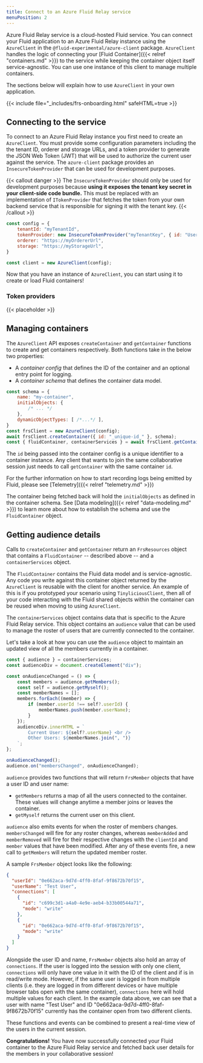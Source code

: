 ```yaml
---
title: Connect to an Azure Fluid Relay service
menuPosition: 2
---
```


Azure Fluid Relay service is a cloud-hosted Fluid service. You can connect your Fluid application to an Azure Fluid Relay instance using the `AzureClient` in the `@fluid-experimental/azure-client` package. `AzureClient` handles the logic of connecting your [Fluid Container]({{< relref "containers.md" >}}) to the service while keeping the container object itself service-agnostic. You can use one instance of this client to manage multiple containers.

The sections below will explain how to use `AzureClient` in your own application.

{{< include file="_includes/frs-onboarding.html" safeHTML=true >}}

## Connecting to the service

To connect to an Azure Fluid Relay instance you first need to create an `AzureClient`. You must provide some configuration parameters including the the tenant ID, orderer and storage URLs, and a token provider to generate the JSON Web Token (JWT) that will be used to authorize the current user against the service. The `azure-client` package provides an `InsecureTokenProvider` that can be used for development purposes.

{{< callout danger >}}
The `InsecureTokenProvider` should only be used for development purposes because **using it exposes the tenant key secret in your client-side code bundle.** This must be replaced with an implementation of `ITokenProvider` that fetches the token from your own backend service that is responsible for signing it with the tenant key.
{{< /callout >}}


```javascript
const config = {
    tenantId: "myTenantId",
    tokenProvider: new InsecureTokenProvider("myTenantKey", { id: "UserId", name: "Test User" }),
    orderer: "https://myOrdererUrl",
    storage: "https://myStorageUrl",
}

const client = new AzureClient(config);
```

Now that you have an instance of `AzureClient`, you can start using it to create or load Fluid containers!

### Token providers

{{< placeholder >}}

## Managing containers

The `AzureClient` API exposes `createContainer` and `getContainer` functions to create and get containers respectively. Both functions take in the below two properties:

* A *container config* that defines the ID of the container and an optional entry point for logging.
* A *container schema* that defines the container data model.

```javascript
const schema = {
    name: "my-container",
    initialObjects: {
        /* ... */
    },
    dynamicObjectTypes: [ /*...*/ ],
}
const frsClient = new AzureClient(config);
await frsClient.createContainer({ id: "_unique-id_" }, schema);
const { fluidContainer, containerServices } = await frsClient.getContainer({ id: "_unique-id_" }, schema);
```

The `id` being passed into the container config is a unique identifier to a container instance. Any client that wants to join the same collaborative session just needs to call `getContainer` with the same container `id`.

For the further information on how to start recording logs being emitted by Fluid, please see [Telemetry]({{< relref "telemetry.md" >}})

The container being fetched back will hold the `initialObjects` as defined in the container schema. See [Data modeling]({{< relref "data-modeling.md" >}}) to learn more about how to establish the schema and use the `FluidContainer` object.

## Getting audience details

Calls to `createContainer` and `getContainer` return an `FrsResources` object that contains a `FluidContainer` -- described above -- and a `containerServices` object.

The `FluidContainer` contains the Fluid data model and is service-agnostic. Any code you write against this container object returned by the `AzureClient` is reusable with the client for another service. An example of this is if you prototyped your scenario using `TinyliciousClient`, then all of your code interacting with the Fluid shared objects within the container can be reused when moving to using `AzureClient`.

The `containerServices` object contains data that is specific to the Azure Fluid Relay service. This object contains an `audience` value that can be used to manage the roster of users that are currently connected to the container.

Let's take a look at how you can use the `audience` object to maintain an updated view of all the members currently in a container.

``` javascript
const { audience } = containerServices;
const audienceDiv = document.createElement("div");

const onAudienceChanged = () => {
    const members = audience.getMembers();
    const self = audience.getMyself();
    const memberNames = [];
    members.forEach((member) => {
        if (member.userId !== self?.userId) {
            memberNames.push(member.userName);
        }
    });
    audienceDiv.innerHTML = `
        Current User: ${self?.userName} <br />
        Other Users: ${memberNames.join(", ")}
    `;
};

onAudienceChanged();
audience.on("membersChanged", onAudienceChanged);
```

`audience` provides two functions that will return `FrsMember` objects that have a user ID and user name:

* `getMembers` returns a map of all the users connected to the container. These values will change anytime a member joins or leaves the container.
* `getMyself` returns the current user on this client.

`audience` also emits events for when the roster of members changes. `membersChanged` will fire for any roster changes, whereas `memberAdded` and `memberRemoved` will fire for their respective changes with the `clientId` and `member` values that have been modified. After any of these events fire, a new call to `getMembers` will return the updated member roster.

A sample `FrsMember` object looks like the following:

```json
{
  "userId": "0e662aca-9d7d-4ff0-8faf-9f8672b70f15",
  "userName": "Test User",
  "connections": [
    {
      "id": "c699c3d1-a4a0-4e9e-aeb4-b33b00544a71",
      "mode": "write"
    },
    {
      "id": "0e662aca-9d7d-4ff0-8faf-9f8672b70f15",
      "mode": "write"
    }
  ]
}
```

Alongside the user ID and name, `FrsMember` objects also hold an array of `connections`. If the user is logged into the session with only one client, `connections` will only have one value in it with the ID of the client and if is in read/write mode. However, if the same user is logged in from multiple clients (i.e. they are logged in from different devices or have multiple browser tabs open with the same container), `connections` here will hold multiple values for each client. In the example data above, we can see that a user with name "Test User" and ID "0e662aca-9d7d-4ff0-8faf-9f8672b70f15" currently has the container open from two different clients.

These functions and events can be combined to present a real-time view of the users in the current session.

**Congratulations!** You have now successfully connected your Fluid container to the Azure Fluid Relay service and
fetched back user details for the members in your collaborative session!
